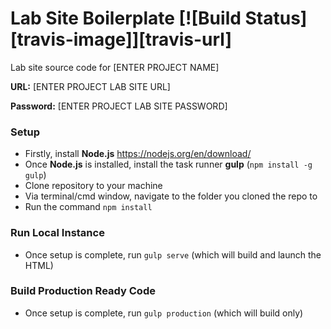 # Lab Site Boilerplate [![Build Status][travis-image]][travis-url]
Lab site source code for [ENTER PROJECT NAME]

__URL:__ [ENTER PROJECT LAB SITE URL]

__Password:__ [ENTER PROJECT LAB SITE PASSWORD]

### Setup
- Firstly, install __Node.js__ https://nodejs.org/en/download/
- Once __Node.js__ is installed, install the task runner __gulp__ (`npm install -g gulp`)
- Clone repository to your machine
- Via terminal/cmd window, navigate to the folder you cloned the repo to
- Run the command `npm install`

### Run Local Instance
- Once setup is complete, run `gulp serve` (which will build and launch the HTML)

### Build Production Ready Code
- Once setup is complete, run `gulp production` (which will build only)
